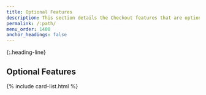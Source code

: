 ```yaml
---
title: Optional Features
description: This section details the Checkout features that are optional.
permalink: /:path/
menu_order: 1400
anchor_headings: false
---
```


{:.heading-line}
## Optional Features

{% include card-list.html %}
